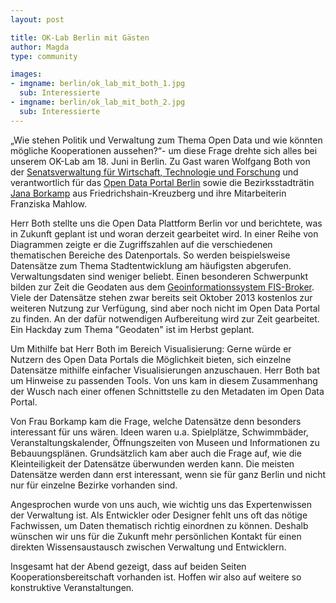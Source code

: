 ```yaml
---
layout: post

title: OK-Lab Berlin mit Gästen
author: Magda
type: community

images:
- imgname: berlin/ok_lab_mit_both_1.jpg
  sub: Interessierte
- imgname: berlin/ok_lab_mit_both_2.jpg
  sub: Interessierte
---
```



„Wie stehen Politik und Verwaltung zum Thema Open Data und wie könnten mögliche Kooperationen aussehen?“- um diese Frage drehte sich alles bei unserem OK-Lab am 18. Juni in Berlin. Zu Gast waren Wolfgang Both von der [Senatsverwaltung für Wirtschaft, Technologie und Forschung][] und verantwortlich für das [Open Data Portal Berlin][] sowie die Bezirksstadträtin [Jana Borkamp][] aus Friedrichshain-Kreuzberg und ihre Mitarbeiterin Franziska Mahlow.

Herr Both stellte uns die Open Data Plattform Berlin vor und berichtete, was in Zukunft geplant ist und woran derzeit gearbeitet wird. In einer Reihe von Diagrammen zeigte er die Zugriffszahlen auf die verschiedenen thematischen Bereiche des Datenportals. So werden beispielsweise Datensätze zum Thema Stadtentwicklung am häufigsten abgerufen. Verwaltungsdaten sind weniger beliebt. Einen besonderen Schwerpunkt bilden zur Zeit die Geodaten aus dem [Geoinformationssystem FIS-Broker][]. Viele der Datensätze stehen zwar bereits seit Oktober 2013 kostenlos zur weiteren Nutzung zur Verfügung, sind aber noch nicht im Open Data Portal zu finden. An der dafür notwendigen Aufbereitung wird zur Zeit gearbeitet. Ein Hackday zum Thema "Geodaten" ist im Herbst geplant.

Um Mithilfe bat Herr Both im Bereich Visualisierung: Gerne würde er Nutzern des Open Data Portals die Möglichkeit bieten, sich einzelne Datensätze mithilfe einfacher Visualisierungen anzuschauen. Herr Both bat um Hinweise zu passenden Tools. Von uns kam in diesem Zusammenhang der Wusch nach einer offenen Schnittstelle zu den Metadaten im Open Data Portal.

Von Frau Borkamp kam die Frage, welche Datensätze denn besonders interessant für uns wären. Ideen waren u.a. Spielplätze, Schwimmbäder, Veranstaltungskalender, Öffnungszeiten von Museen und Informationen zu Bebauungsplänen. Grundsätzlich kam aber auch die Frage auf, wie die Kleinteiligkeit der Datensätze überwunden werden kann. Die meisten Datensätze werden dann erst interessant, wenn sie für ganz Berlin und nicht nur für einzelne Bezirke vorhanden sind.

Angesprochen wurde von uns auch, wie wichtig uns das Expertenwissen der Verwaltung ist. Als Entwickler oder Designer fehlt uns oft das nötige Fachwissen, um Daten thematisch richtig einordnen zu können. Deshalb wünschen wir uns für die Zukunft mehr persönlichen Kontakt für einen direkten Wissensaustausch zwischen Verwaltung und Entwicklern.

Insgesamt hat der Abend gezeigt, dass auf beiden Seiten Kooperationsbereitschaft vorhanden ist. Hoffen wir also auf weitere so konstruktive Veranstaltungen.

[Open Data Portal Berlin]: http://daten.berlin.de/
[Jana Borkamp]: http://www.berlin.de/ba-friedrichshain-kreuzberg/verwaltung/abteilungen/finanzen-kultur-und-weiterbildung/index.html
[Geoinformationssystem FIS-Broker]: http://www.stadtentwicklung.berlin.de/geoinformation/fis-broker/
[Senatsverwaltung für Wirtschaft, Technologie und Forschung]:http://www.berlin.de/sen/wtf/
